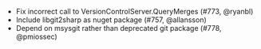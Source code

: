 * Fix incorrect call to VersionControlServer.QueryMerges (#773, @ryanbl)
* Include libgit2sharp as nuget package (#757, @allansson)
* Depend on msysgit rather than deprecated git package (#778, @pmiossec)

